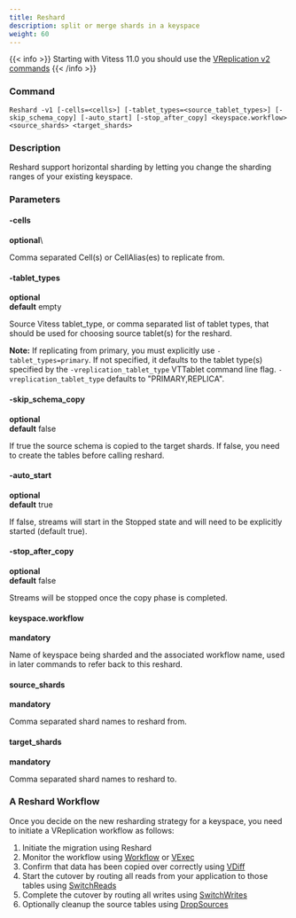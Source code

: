 ```yaml
---
title: Reshard
description: split or merge shards in a keyspace
weight: 60
---
```


{{< info >}}
Starting with Vitess 11.0 you should use the [VReplication v2 commands](../vreplication/v2)
{{< /info >}}

### Command

```
Reshard -v1 [-cells=<cells>] [-tablet_types=<source_tablet_types>] [-skip_schema_copy] [-auto_start] [-stop_after_copy] <keyspace.workflow> <source_shards> <target_shards>
```

### Description

Reshard support horizontal sharding by letting you change the sharding ranges of your existing keyspace.

### Parameters

#### -cells
**optional**\

<div class="cmd">
Comma separated Cell(s) or CellAlias(es) to replicate from.
</div>

#### -tablet_types
**optional**\
**default** empty

<div class="cmd">
Source Vitess tablet_type, or comma separated list of tablet types, that should be used for choosing source tablet(s) for the reshard.
</div>

**Note:** If replicating from primary, you must explicitly use `-tablet_types=primary`. If not specified, it defaults to the tablet type(s) specified by the `-vreplication_tablet_type` VTTablet command line flag. `-vreplication_tablet_type` defaults to "PRIMARY,REPLICA".

#### -skip_schema_copy
**optional**\
**default** false

<div class="cmd">
If true the source schema is copied to the target shards. If false, you need to create the tables
before calling reshard.
</div>

#### -auto_start
**optional**\
**default** true

<div class="cmd">
If false, streams will start in the Stopped state and will need to be explicitly started (default true).
</div>

#### -stop_after_copy
**optional**\
**default** false

<div class="cmd">
Streams will be stopped once the copy phase is completed.
</div>

#### keyspace.workflow
**mandatory**

<div class="cmd">
Name of keyspace being sharded and the associated workflow name, used in later commands to refer back to this reshard.
</div>

#### source_shards
**mandatory**

<div class="cmd">
Comma separated shard names to reshard from.
</div>

#### target_shards
**mandatory**

<div class="cmd">
Comma separated shard names to reshard to.
</div>


### A Reshard Workflow

Once you decide on the new resharding strategy for a keyspace, you need to initiate a VReplication workflow as follows:

1. Initiate the migration using Reshard
2. Monitor the workflow using [Workflow](../../workflow) or [VExec](../../vexec)
3. Confirm that data has been copied over correctly using [VDiff](../../vdiff)
4. Start the cutover by routing all reads from your application to those tables using [SwitchReads](../switchreads)
5. Complete the cutover by routing all writes using [SwitchWrites](../switchwrites)
6. Optionally cleanup the source tables using [DropSources](../dropsources)
